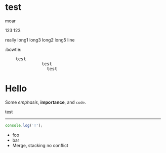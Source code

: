 # test
moar

123 123

really long1 long3 long2 long5 line

:bowtie:

<pre>
    test
              test
                test
</pre>

# Hello

Some *emphasis*, **importance**, and `code`.

test

---

```javascript
console.log('!');
```

* foo
* bar
* Merge, stacking
no conflict
